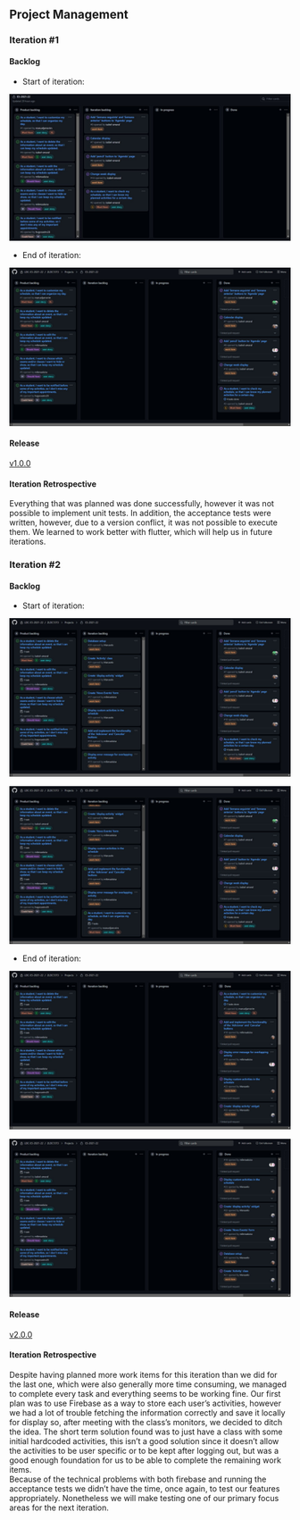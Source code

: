 ## Project Management
### Iteration #1

#### Backlog

- Start of iteration:
<p align="center" justify="center">
  <img src="Iteration%231/start.jpeg"/>
</p>

- End of iteration:
<p align="center" justify="center">
  <img src="Iteration%231/end.jpeg"/>
</p>


#### Release
[v1.0.0](https://github.com/LEIC-ES-2021-22/2LEIC13T3/releases/tag/v1.0.0)


#### Iteration Retrospective

Everything that was planned was done successfully, however it was not possible to implement unit tests.
In addition, the acceptance tests were written, however, due to a version conflict, it was not possible to execute them.
We learned to work better with flutter, which will help us in future iterations.
	

### Iteration #2

#### Backlog

- Start of iteration:
<p align="center" justify="center">
  <img src="Iteration%232/start1.jpeg"/>
</p>
<p align="center" justify="center">
  <img src="Iteration%232/start2.jpeg"/>
</p>

- End of iteration:
<p align="center" justify="center">
  <img src="Iteration%232/end1.jpeg"/>
</p>
<p align="center" justify="center">
  <img src="Iteration%232/end2.jpeg"/>
</p>


#### Release
[v2.0.0](https://github.com/LEIC-ES-2021-22/2LEIC13T3/releases/tag/v2.0.0)


#### Iteration Retrospective

Despite having planned more work items for this iteration than we did for the last one, which were also generally more time consuming, we managed to complete every task and everything seems to be working fine. Our first plan was to use Firebase as a way to store each user’s activities, however we had a lot of trouble fetching the information correctly and save it locally for display so, after meeting with the class’s monitors, we decided to ditch the idea. The short term solution found was to just have a class with some initial hardcoded activities, this isn’t a good solution since it doesn’t allow the activities to be user specific or to be kept after logging out, but was a good enough foundation for us to be able to complete the remaining work items. <br>
Because of the technical problems with both firebase and running the acceptance tests we didn’t have the time, once again, to test our features appropriately. Nonetheless we will make testing one of our primary focus areas for the next iteration.
